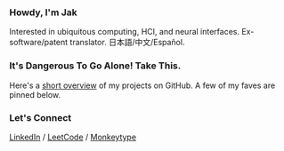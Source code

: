 <!-- 2022/12/19 -->
### Howdy, I'm Jak
Interested in ubiquitous computing, HCI, and neural interfaces. Ex-software/patent translator. 日本語/中文/Español.

### It's Dangerous To Go Alone! Take This.
Here's a [short overview](journey.md) of my projects on GitHub. A few of my faves are pinned below.

### Let's Connect
[LinkedIn](https://www.linkedin.com/in/jxcrw) / [LeetCode](https://leetcode.com/jxcrw) / [Monkeytype](https://monkeytype.com/profile/jxcrw)

<!-- <img width="30" align="right" alt="GitHub Mona" src="https://github.githubassets.com/images/mona-loading-default.gif"> -->

<!-- ────────────────────────────────────── Notes ───────────────────────────────────────
- Tracking: https://github.com/antonkomarev/github-profile-views-counter
- Super tracking: https://yhype.me/
-->


<!-- ────────────────────────────────────── 2022/03/03 ───────────────────────────────────────
### Howdy, I'm Jak
SDK/patent translator turned software engineer. Professional interests in ML, AI, and HCI (especially neural interfaces). Personal interests in [steno](https://github.com/jxcrw/sphk), [日本語/中文/Español](https://github.com/jxcrw/gengo), and pool.

### It's Dangerous To Go Alone! Take This.
Here's a [short map](journey.md) of my projects on GitHub. A few of my favorites are pinned below :) .

### Let's Connect
[LinkedIn](https://www.linkedin.com/in/jxcrw/) / [LeetCode](https://leetcode.com/jxcrw/) -->


<!-- ────────────────────────────────────── 2021/12/21 ───────────────────────────────────────
### Hi there! Here's a little about me...
I'm midway through a career pivot into software engineering, with special interests in ML, AI, and HCI. My superpowers include rapid self-learning and writing/coding at 200WPM+ with steno. Previously I spent 10+ years as a Japanese patent translator specializing in software and semiconductors.

- Python (Flask, pandas, matplotlib, Beautiful Soup, etc.), AHK, bash/zsh, Git/GitHub
- Java, HTML/CSS/JavaScript, C/C++, Lua
- Rust, Go, Scikit-Learn/Keras/TensorFlow/PyTorch, Django, React, Docker/Kubernetes
- IntelliJ IDEA + Sublime Text + Windows Terminal
- Windows + WSL > Linux (Manjaro) > macOS, Android > iOS
- 3D CAD (Alibre Design, SolidWorks), PCB design/layout (KiCad)
- Japanese (full professional proficiency), Spanish (limited working proficiency) -->
